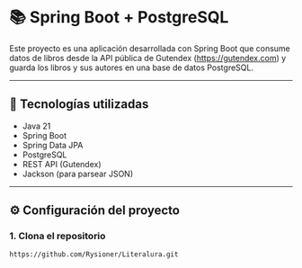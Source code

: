 # 📚 Spring Boot + PostgreSQL

Este proyecto es una aplicación desarrollada con Spring Boot que consume datos de libros desde la API pública de Gutendex (https://gutendex.com) y guarda los libros y sus autores en una base de datos PostgreSQL.

---

## 🚀 Tecnologías utilizadas

- Java 21
- Spring Boot
- Spring Data JPA
- PostgreSQL
- REST API (Gutendex)
- Jackson (para parsear JSON)

---

## ⚙️ Configuración del proyecto

### 1. Clona el repositorio

```bash
https://github.com/Rysioner/Literalura.git
